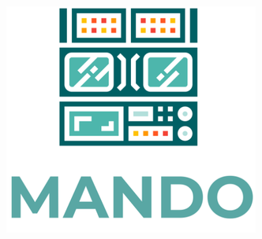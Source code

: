 <div style="display: flex; justify-content: center; align-items: center">
<img src="./public/MandoLogo.svg">
</div>